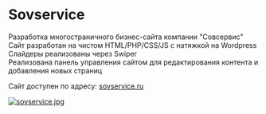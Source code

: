 # Sovservice
Разработка многостраничного бизнес-сайта компании "Совсервис"<br>
Сайт разработан на чистом HTML/PHP/CSS/JS с натяжкой на Wordpress<br>
Слайдеры реализованы через Swiper<br>
Реализована панель управления сайтом для редактирования контента и добавления новых страниц

Сайт доступен по адресу: <a href="https://sovservice.ru">sovservice.ru</a>

[![sovservice.jpg](https://i.postimg.cc/L4fXn1zb/sovservice.jpg)](https://postimg.cc/fkzZPkqc)
